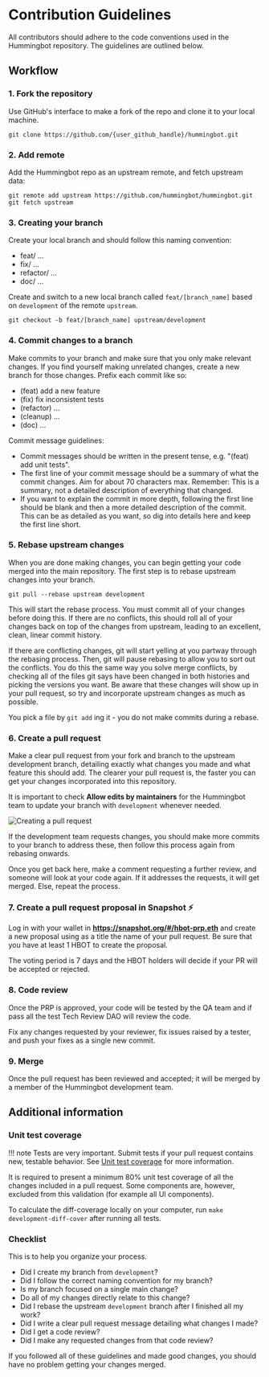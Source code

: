 # **Contribution Guidelines**

All contributors should adhere to the code conventions used in the Hummingbot repository. The guidelines are outlined below.

## **Workflow**
### **1. Fork the repository**

Use GitHub's interface to make a fork of the repo and clone it to your local machine.

```
git clone https://github.com/{user_github_handle}/hummingbot.git
```

### **2. Add remote**
Add the Hummingbot repo as an upstream remote, and fetch upstream data:

```
git remote add upstream https://github.com/hummingbot/hummingbot.git
git fetch upstream
```

### **3. Creating your branch**

Create your local branch and should follow this naming convention:

- feat/ ...
- fix/ ...
- refactor/ ...
- doc/ ...

Create and switch to a new local branch called `feat/[branch_name]` based on `development` of the remote `upstream`.

```
git checkout -b feat/[branch_name] upstream/development
```

### **4. Commit changes to a branch**

Make commits to your branch and make sure that you only make relevant changes. If you find yourself making unrelated changes, create a new branch for those changes. Prefix each commit like so:

- (feat) add a new feature
- (fix) fix inconsistent tests
- (refactor) ...
- (cleanup) ...
- (doc) ...


Commit message guidelines:

- Commit messages should be written in the present tense, e.g. "(feat) add unit tests".
- The first line of your commit message should be a summary of what the commit changes. Aim for about 70 characters max. Remember: This is a summary, not a detailed description of everything that changed.
- If you want to explain the commit in more depth, following the first line should be blank and then a more detailed description of the commit. This can be as detailed as you want, so dig into details here and keep the first line short.

### **5. Rebase upstream changes**

When you are done making changes, you can begin getting your code merged into the main repository. The first step is to rebase upstream changes into your branch.

```
git pull --rebase upstream development
```

This will start the rebase process. You must commit all of your changes before doing this. If there are no conflicts, this should roll all of your changes back on top of the changes from upstream, leading to an excellent, clean, linear commit history.

If there are conflicting changes, git will start yelling at you partway through the rebasing process. Then, git will pause rebasing to allow you to sort out the conflicts. You do this the same way you solve merge conflicts, by checking all of the files git says have been changed in both histories and picking the versions you want. Be aware that these changes will show up in your pull request, so try and incorporate upstream changes as much as possible.

You pick a file by `git add` ing it - you do not make commits during a rebase.

### **6. Create a pull request**

Make a clear pull request from your fork and branch to the upstream development branch, detailing exactly what changes you made and what feature this should add. The clearer your pull request is, the faster you can get your changes incorporated into this repository.

It is important to check **Allow edits by maintainers** for the Hummingbot team to update your branch with `development` whenever needed.

![Creating a pull request](/assets/img/pull-request-sample.png)

If the development team requests changes, you should make more commits to your branch to address these, then follow this process again from rebasing onwards.

Once you get back here, make a comment requesting a further review, and someone will look at your code again. If it addresses the requests, it will get merged. Else, repeat the process.

### **7. Create a pull request proposal in Snapshot ⚡️**

Log in with your wallet in **https://snapshot.org/#/hbot-prp.eth** and create a new proposal using as a title the name of your pull request.
Be sure that you have at least 1 HBOT to create the proposal.

The voting period is 7 days and the HBOT holders will decide if your PR will be accepted or rejected.

### **8. Code review**

Once the PRP is approved, your code will be tested by the QA team and if pass all the test Tech Review DAO will review the code.

Fix any changes requested by your reviewer, fix issues raised by a tester, and push your fixes as a single new commit.

### **9. Merge**

Once the pull request has been reviewed and accepted; it will be merged by a member of the Hummingbot development team.

## Additional information
### Unit test coverage

!!! note
      Tests are very important. Submit tests if your pull request contains new, testable behavior. See [Unit test coverage](#unit-test-coverage) for more information.

It is required to present a minimum 80% unit test coverage of all the changes included in a pull request. Some components are, however, excluded from this validation (for example all UI components).

To calculate the diff-coverage locally on your computer, run `make development-diff-cover` after running all tests.

### Checklist

This is to help you organize your process.

- Did I create my branch from `development`?
- Did I follow the correct naming convention for my branch?
- Is my branch focused on a single main change?
- Do all of my changes directly relate to this change?
- Did I rebase the upstream `development` branch after I finished all my work?
- Did I write a clear pull request message detailing what changes I made?
- Did I get a code review?
- Did I make any requested changes from that code review?

If you followed all of these guidelines and made good changes, you should have no problem getting your changes merged.
